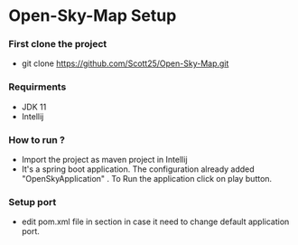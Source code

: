 # Open-Sky-Map Setup

### First clone the project
- git clone https://github.com/Scott25/Open-Sky-Map.git

### Requirments
- JDK 11 
- Intellij

### How to run ?
- Import the project as maven project in Intellij
- It's a spring boot application. The configuration already added 
  "OpenSkyApplication" . To Run the application click on play button.

### Setup port 
- edit pom.xml file in <properties> section <port> in case it need to change 
default application port.